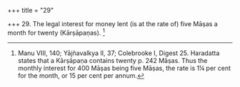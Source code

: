 +++
title = "29"

+++
29. The legal interest for money lent (is at the rate of) five Māṣas a month for twenty (Kārṣāpaṇas). [^19] 


[^19]:  Manu VIII, 140; Yājñavalkya II, 37; Colebrooke I, Digest 25. Haradatta states that a Kārṣāpaṇa contains twenty p. 242 Māṣas. Thus the monthly interest for 400 Māṣas being five Māṣas, the rate is 1¼ per cent for the month, or 15 per cent per annum.
